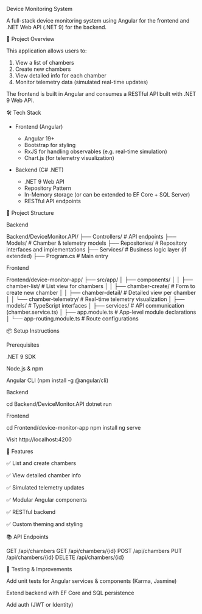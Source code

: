 Device Monitoring System

A full-stack device monitoring system using Angular for the frontend and .NET Web API (.NET 9) for the backend.

🚀 Project Overview

This application allows users to:

1. View a list of chambers
2. Create new chambers
3. View detailed info for each chamber
4. Monitor telemetry data (simulated real-time updates)

The frontend is built in Angular and consumes a RESTful API built with .NET 9 Web API.

🛠 Tech Stack

* Frontend (Angular)
    * Angular 19+
    * Bootstrap for styling
    * RxJS for handling observables (e.g. real-time simulation)
    * Chart.js (for telemetry visualization)

* Backend (C# .NET)
    * .NET 9 Web API
    * Repository Pattern
    * In-Memory storage (or can be extended to EF Core + SQL Server)
    * RESTful API endpoints

📁 Project Structure

Backend

Backend/DeviceMonitor.API/
├── Controllers/          # API endpoints
├── Models/               # Chamber & telemetry models
├── Repositories/         # Repository interfaces and implementations
├── Services/             # Business logic layer (if extended)
├── Program.cs            # Main entry

Frontend

Frontend/device-monitor-app/
├── src/app/
│   ├── components/
│   │   ├── chamber-list/         # List view for chambers
│   │   ├── chamber-create/       # Form to create new chamber
│   │   ├── chamber-detail/       # Detailed view per chamber
│   │   └── chamber-telemetry/    # Real-time telemetry visualization
│   ├── models/                   # TypeScript interfaces
│   ├── services/                 # API communication (chamber.service.ts)
│   ├── app.module.ts             # App-level module declarations
│   └── app-routing.module.ts     # Route configurations

📦 Setup Instructions

Prerequisites

.NET 9 SDK

Node.js & npm

Angular CLI (npm install -g @angular/cli)

Backend

cd Backend/DeviceMonitor.API
dotnet run

Frontend

cd Frontend/device-monitor-app
npm install
ng serve

Visit http://localhost:4200

📌 Features

✅ List and create chambers

✅ View detailed chamber info

✅ Simulated telemetry updates

✅ Modular Angular components

✅ RESTful backend

✅ Custom theming and styling

📚 API Endpoints

GET    /api/chambers
GET    /api/chambers/{id}
POST   /api/chambers
PUT    /api/chambers/{id}
DELETE /api/chambers/{id}

🧪 Testing & Improvements

Add unit tests for Angular services & components (Karma, Jasmine)

Extend backend with EF Core and SQL persistence

Add auth (JWT or Identity)

